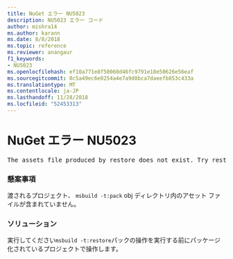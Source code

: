 ```yaml
---
title: NuGet エラー NU5023
description: NU5023 エラー コード
author: mishra14
ms.author: karann
ms.date: 8/8/2018
ms.topic: reference
ms.reviewer: anangaur
f1_keywords:
- NU5023
ms.openlocfilehash: ef10a771e8f50060d46fc9791e18e50626e56eaf
ms.sourcegitcommit: 0c5a49ec6e0254a4e7a9d8bca7daeefb853c433a
ms.translationtype: MT
ms.contentlocale: ja-JP
ms.lasthandoff: 11/28/2018
ms.locfileid: "52453313"
---
```

# <a name="nuget-error-nu5023"></a>NuGet エラー NU5023
<pre>The assets file produced by restore does not exist. Try restoring the project again. The expected location of the assets file is F:\project\obj\project.assets.json.</pre>

### <a name="issue"></a>懸案事項

渡されるプロジェクト、 `msbuild -t:pack` obj ディレクトリ内のアセット ファイルが含まれていません。


### <a name="solution"></a>ソリューション

実行してください`msbuild -t:restore`パックの操作を実行する前にパッケージ化されているプロジェクトで操作します。


